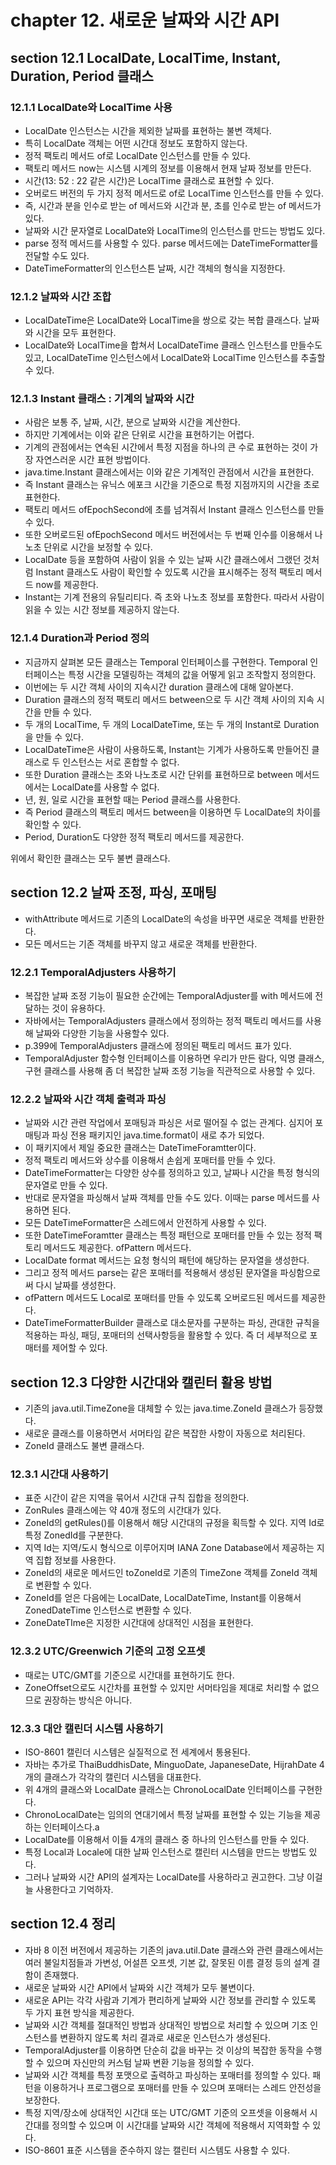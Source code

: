 # chapter 12. 새로운 날짜와 시간 API

## section 12.1 LocalDate, LocalTime, Instant, Duration, Period 클래스

### 12.1.1 LocalDate와 LocalTime 사용

* LocalDate 인스턴스는 시간을 제외한 날짜를 표현하는 불변 객체다.
* 특히 LocalDate 객체는 어떤 시간대 정보도 포함하지 않는다.
* 정적 팩토리 메서드 of로 LocalDate 인스턴스를 만들 수 있다.
* 팩토리 메서드 now는 시스템 시계의 정보를 이용해서 현재 날짜 정보를 만든다.
* 시간(13: 52 : 22 같은 시간)은 LocalTime 클래스로 표현할 수 있다.
* 오버로드 버전의 두 가지 정적 메서드로 of로 LocalTime 인스턴스를 만들 수 있다.
* 즉, 시간과 분을 인수로 받는 of 메서드와 시간과 분, 초를 인수로 받는 of 메서드가 있다.
* 날짜와 시간 문자열로 LocalDate와 LocalTime의 인스턴스를 만드는 방법도 있다.
* parse 정적 메서드를 사용할 수 있다. parse 메서드에는 DateTimeFormatter를 전달할 수도 있다.
* DateTimeFormatter의 인스턴스튼 날짜, 시간 객체의 형식을 지정한다.

### 12.1.2 날짜와 시간 조합

* LocalDateTime은 LocalDate와 LocalTime을 쌍으로 갖는 복합 클래스다. 날짜와 시간을 모두 표현한다.
* LocalDate와 LocalTime을 합쳐서 LocalDateTime 클래스 인스턴스를 만들수도 있고, LocalDateTime 인스턴스에서 LocalDate와 LocalTime 인스턴스를 추출할 수 있다.

### 12.1.3 Instant 클래스 : 기계의 날짜와 시간

* 사람은 보통 주, 날짜, 시간, 분으로 날짜와 시간을 계산한다.
* 하지만 기계에서는 이와 같은 단위로 시간을 표현하기는 어렵다.
* 기계의 관점에서는 연속된 시간에서 특정 지점을 하나의 큰 수로 표현하는 것이 가장 자연스러운 시간 표현 방법이다.
* java.time.Instant 클래스에서는 이와 같은 기계적인 관점에서 시간을 표현한다.
* 즉 Instant 클래스는 유닉스 에포크 시간을 기준으로 특정 지점까지의 시간을 초로 표현한다.
* 팩토리 메서드 ofEpochSecond에 초를 넘겨줘서 Instant 클래스 인스턴스를 만들 수 있다.
* 또한 오버로드된 ofEpochSecond 메서드 버전에서는 두 번째 인수를 이용해서 나노초 단위로 시간을 보정할 수 있다.
* LocalDate 등을 포함하여 사람이 읽을 수 있는 날짜 시간 클래스에서 그랬던 것처럼 Instant 클래스도 사람이 확인할 수 있도록 시간을 표시해주는 정적 팩토리 메서드 now를 제공한다.
* Instant는 기계 전용의 유틸리티다. 즉 초와 나노초 정보를 포함한다. 따라서 사람이 읽을 수 있는 시간 정보를 제공하지 않는다.

### 12.1.4 Duration과 Period 정의

* 지금까지 살펴본 모든 클래스는 Temporal 인터페이스를 구현한다. Temporal 인터페이스는 특정 시간을 모델링하는 객체의 값을 어떻게 읽고 조작할지 정의한다.
* 이번에는 두 시간 객체 사이의 지속시간 duration 클래스에 대해 알아본다.
* Duration 클래스의 정적 팩토리 메서드 between으로 두 시간 객체 사이의 지속 시간을 만들 수 있다.
* 두 개의 LocalTime, 두 개의 LocalDateTime, 또는 두 개의 Instant로 Duration을 만들 수 있다.
* LocalDateTime은 사람이 사용하도록, Instant는 기계가 사용하도록 만들어진 클래스로 두 인스턴스는 서로 혼합할 수 없다.
* 또한 Duration 클래스는 초와 나노초로 시간 단위를 표현하므로 between 메서드에서는 LocalDate를 사용할 수 없다.
* 년, 원, 일로 시간을 표현할 때는 Period 클래스를 사용한다.
* 즉 Period 클래스의 팩토리 메서드 between을 이용하면 두 LocalDate의 차이를 확인할 수 있다.
* Period, Duration도 다양한 정적 팩토리 메서드를 제공한다.

위에서 확인한 클래스는 모두 불변 클래스다.

## section 12.2 날짜 조정, 파싱, 포매팅

* withAttribute 메서드로 기존의 LocalDate의 속성을 바꾸면 새로운 객체를 반환한다. 
* 모든 메서드는 기존 객체를 바꾸지 않고 새로운 객체를 반환한다.

### 12.2.1 TemporalAdjusters 사용하기

* 복잡한 날짜 조정 기능이 필요한 순간에는 TemporalAdjuster를 with 메서드에 전달하는 것이 유용하다.
* 자바에서는 TemporalAdjusters 클래스에서 정의하는 정적 팩토리 메서드를 사용해 날짜와 다양한 기능을 사용할수 있다.
* p.399에 TemporalAdjusters 클래스에 정의된 팩토리 메서드 표가 있다.
* TemporalAdjuster 함수형 인터페이스를 이용하면 우리가 만든 람다, 익명 클래스, 구현 클래스를 사용해 좀 더 복잡한 날짜 조정 기능을 직관적으로 사용할 수 있다.

### 12.2.2 날짜와 시간 객체 출력과 파싱

* 날짜와 시간 관련 작업에서 포매팅과 파싱은 서로 떨어질 수 없는 관계다. 심지어 포매팅과 파싱 전용 패키지인 java.time.format이 새로 추가 되었다.
* 이 패키지에서 제일 중요한 클래스는 DateTimeForamtter이다.
* 정적 팩토리 메서드와 상수를 이용해서 손쉽게 포매터를 만들 수 있다.
* DateTimeFormatter는 다양한 상수를 정의하고 있고, 날짜나 시간을 특정 형식의 문자열로 만들 수 있다.
* 반대로 문자열을 파싱해서 날짜 객체를 만들 수도 있다. 이때는 parse 메서드를 사용하면 된다.
* 모든 DateTimeFormatter은 스레드에서 안전하게 사용할 수 있다.
* 또한 DateTimeForamtter 클래스는 특정 패턴으로 포매터를 만들 수 있는 정적 팩토리 메서드도 제공한다. ofPattern 메서드다.
* LocalDate format 메서드는 요청 형식의 패턴에 해당하는 문자열을 생성한다.
* 그리고 정적 메서드 parse는 같은 포매터를 적용해서 생성된 문자열을 파싱함으로써 다시 날짜를 생성한다.
* ofPattern 메서드도 Local로 포매터를 만들 수 있도록 오버로드된 메서드를 제공한다.
* DateTimeFormatterBuilder 클래스로 대소문자를 구분하는 파싱, 관대한 규칙을 적용하는 파싱, 패딩, 포매터의 선택사항등을 활용할 수 있다. 즉 더 세부적으로 포매터를 제어할 수 있다.

## section 12.3 다양한 시간대와 캘린터 활용 방법

* 기존의 java.util.TimeZone을 대체할 수 있는 java.time.ZoneId 클래스가 등장했다.
* 새로운 클래스를 이용하면서 서머타임 같은 복잡한 사항이 자동으로 처리된다. 
* ZoneId 클래스도 불변 클래스다.

### 12.3.1 시간대 사용하기

* 표준 시간이 같은 지역을 묶어서 시간대 규칙 집합을 정의한다.
* ZonRules 클래스에는 약 40개 정도의 시간대가 있다.
* ZoneId의 getRules()를 이용해서 해당 시간대의 규정을 획득할 수 있다. 지역 Id로 특정 ZonedId를 구분한다.
* 지역 Id는 지역/도시 형식으로 이루어지며 IANA Zone Database에서 제공하는 지역 집합 정보를 사용한다.
* ZoneId의 새로운 메서드인 toZoneId로 기존의 TimeZone 객체를 ZoneId 객체로 변환할 수 있다.
* ZoneId를 얻은 다음에는 LocalDate, LocalDateTime, Instant를 이용해서 ZonedDateTime 인스턴스로 변환할 수 있다.
* ZoneDateTIme은 지정한 시간대에 상대적인 시점을 표현한다.

### 12.3.2 UTC/Greenwich 기준의 고정 오프셋

* 때로는 UTC/GMT를 기준으로 시간대를 표현하기도 한다.
* ZoneOffset으로도 시간차를 표현할 수 있지만 서머타임을 제대로 처리할 수 없으므로 권장하는 방식은 아니다.

### 12.3.3 대안 캘린더 시스템 사용하기

* ISO-8601 캘린더 시스템은 실질적으로 전 세계에서 통용된다.
* 자바는 추가로 ThaiBuddhisDate, MinguoDate, JapaneseDate, HijrahDate 4개의 클래스가 각각의 캘린더 시스템을 대표한다.
* 위 4개의 클래스와 LocalDate 클래스는 ChronoLocalDate 인터페이스를 구현한다.
* ChronoLocalDate는 임의의 연대기에서 특정 날짜를 표현할 수 있는 기능을 제공하는 인터페이스다.a
* LocalDate를 이용해서 이들 4개의 클래스 중 하나의 인스턴스를 만들 수 있다.
* 특정 Local과 Locale에 대한 날짜 인스턴스로 캘린터 시스템을 만드는 방법도 있다.
* 그러나 날짜와 시간 API의 설계자는 LocalDate를 사용하라고 권고한다. 그냥 이걸 늘 사용한다고 기억하자.

## section 12.4 정리

* 자바 8 이전 버전에서 제공하는 기존의 java.util.Date 클래스와 관련 클래스에서는 여러 불일치점들과 가변성, 어설픈 오프셋, 기본 값, 잘못된 이름 결정 등의 설계 결함이 존재했다.
* 새로운 날짜와 시간 API에서 날짜와 시간 객체가 모두 불변이다.
* 새로운 API는 각각 사람과 기계가 편리하게 날짜와 시간 정보를 관리할 수 있도록 두 가지 표현 방식을 제공한다.
* 날짜와 시간 객체를 절대적인 방법과 상대적인 방법으로 처리할 수 있으며 기조 인스턴스를 변환하지 않도록 처리 결과로 새로운 인스턴스가 생성된다.
* TemporalAdjuster를 이용하면 단순히 값을 바꾸는 것 이상의 복잡한 동작을 수행할 수 있으며 자신만의 커스텀 날짜 변환 기능을 정의할 수 있다.
* 날짜와 시간 객체를 특정 포맷으로 출력하고 파싱하는 포매터를 정의할 수 있다. 패턴을 이용하거나 프로그램으로 포매터를 만들 수 있으며 포매터는 스레드 안전성을 보장한다.
* 특정 지역/장소에 상대적인 시간대 또는 UTC/GMT 기준의 오프셋을 이용해서 시간대를 정의할 수 있으며 이 시간대를 날짜와 시간 객체에 적용해서 지역화할 수 있다.
* ISO-8601 표준 시스템을 준수하지 않는 캘린터 시스템도 사용할 수 있다.